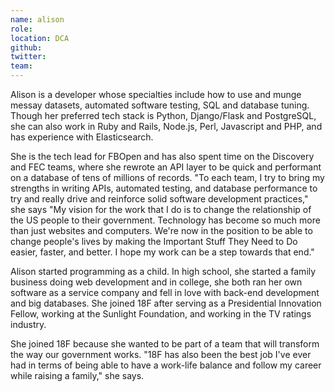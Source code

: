 ```yaml
---
name: alison
role:
location: DCA
github:
twitter:
team:
---
```


Alison is a developer whose specialties include how to use and munge messay datasets, automated software testing, SQL and database tuning. Though her preferred tech stack is Python, Django/Flask and PostgreSQL, she can also work in Ruby and Rails, Node.js, Perl, Javascript and PHP, and has experience with Elasticsearch.

She is the tech lead for FBOpen and has also spent time on the Discovery and FEC teams, where she rewrote an API layer to be quick and performant on a database of tens of millions of records. "To each team, I try to bring my strengths in writing APIs, automated testing, and database performance to try and really drive and reinforce solid software development practices," she says "My vision for the work that I do is to change the relationship of the US people to their government. Technology has become so much more than just websites and computers. We're now in the position to be able to change people's lives by making the Important Stuff They Need to Do easier, faster, and better. I hope my work can be a step towards that end."

Alison started programming as a child. In high school, she started a family business doing web development and in college, she both ran her own software as a service company and fell in love with back-end development and big databases. She joined 18F after serving as a Presidential Innovation Fellow, working at the Sunlight Foundation, and working in the TV ratings industry.

She joined 18F because she wanted to be part of a team that will transform the way our government works. "18F has also been the best job I've ever had in terms of being able to have a work-life balance and follow my career while raising a family," she says.
